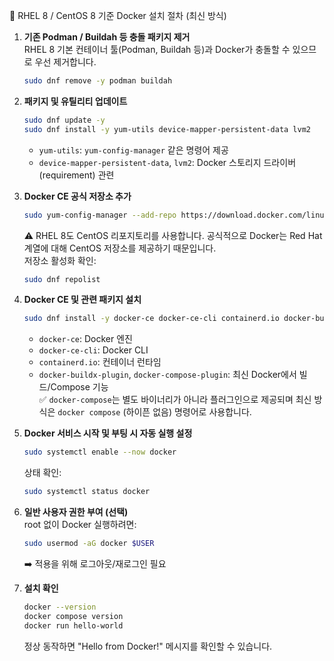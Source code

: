 📌 RHEL 8 / CentOS 8 기준 Docker 설치 절차 (최신 방식)

1. **기존 Podman / Buildah 등 충돌 패키지 제거**  
   RHEL 8 기본 컨테이너 툴(Podman, Buildah 등)과 Docker가 충돌할 수 있으므로 우선 제거합니다.  
   ```bash
   sudo dnf remove -y podman buildah
   ```

2. **패키지 및 유틸리티 업데이트**  
   ```bash
   sudo dnf update -y
   sudo dnf install -y yum-utils device-mapper-persistent-data lvm2
   ```
   - `yum-utils`: `yum-config-manager` 같은 명령어 제공
   - `device-mapper-persistent-data`, `lvm2`: Docker 스토리지 드라이버(requirement) 관련

3. **Docker CE 공식 저장소 추가**  
   ```bash
   sudo yum-config-manager --add-repo https://download.docker.com/linux/centos/docker-ce.repo
   ```
   ⚠️ RHEL 8도 CentOS 리포지토리를 사용합니다. 공식적으로 Docker는 Red Hat 계열에 대해 CentOS 저장소를 제공하기 때문입니다.  
   저장소 활성화 확인:  
   ```bash
   sudo dnf repolist
   ```

4. **Docker CE 및 관련 패키지 설치**  
   ```bash
   sudo dnf install -y docker-ce docker-ce-cli containerd.io docker-buildx-plugin docker-compose-plugin
   ```
   - `docker-ce`: Docker 엔진
   - `docker-ce-cli`: Docker CLI
   - `containerd.io`: 컨테이너 런타임
   - `docker-buildx-plugin`, `docker-compose-plugin`: 최신 Docker에서 빌드/Compose 기능  
   ✅ `docker-compose`는 별도 바이너리가 아니라 플러그인으로 제공되며 최신 방식은 `docker compose` (하이픈 없음) 명령어로 사용합니다.

5. **Docker 서비스 시작 및 부팅 시 자동 실행 설정**  
   ```bash
   sudo systemctl enable --now docker
   ```  
   상태 확인:  
   ```bash
   sudo systemctl status docker
   ```

6. **일반 사용자 권한 부여 (선택)**  
   root 없이 Docker 실행하려면:  
   ```bash
   sudo usermod -aG docker $USER
   ```  
   ➡️ 적용을 위해 로그아웃/재로그인 필요

7. **설치 확인**  
   ```bash
   docker --version
   docker compose version
   docker run hello-world
   ```  
   정상 동작하면 "Hello from Docker!" 메시지를 확인할 수 있습니다.

